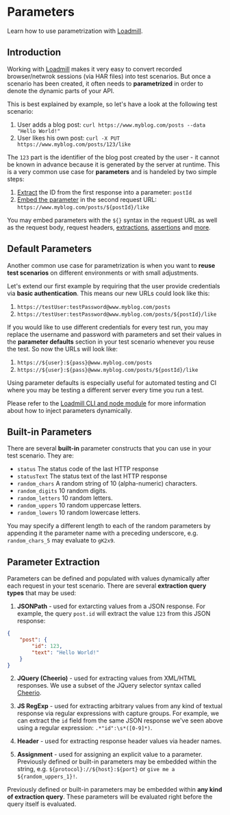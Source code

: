 # Parameters

Learn how to use parametrization with [Loadmill](https://www.loadmill.com).

## Introduction

Working with [Loadmill](https://www.loadmill.com) makes it very easy to convert recorded browser/netwrok sessions (via HAR files) into test scenarios. But once a scenario has been created, it often needs to **parametrized** in order to denote the dynamic parts of your API.

This is best explained by example, so let's have a look at the following test scenario:

1. User adds a blog post: `curl https://www.myblog.com/posts --data "Hello World!"`
2. User likes his own post: `curl -X PUT https://www.myblog.com/posts/123/like`

The `123` part is the identifier of the blog post created by the user - it cannot be known in advance because it is generated by the server at runtime. This is a very common use case for **parameters** and is handeled by two simple steps:

1. [Extract]() the ID from the first response into a parameter: `postId`
2. [Embed the parameter]() in the second request URL: `https://www.myblog.com/posts/${postId}/like`

You may embed parameters with the `${}` syntax in the request URL as well as the request body, request headers, [extractions](), [assertions]() and [more]().

## Default Parameters

Another common use case for parametrization is when you want to **reuse test scenarios** on different environments or with small adjustments.

Let's extend our first example by requiring that the user provide credentials via **basic authentication**. This means our new URLs could look like this:

1. `https://testUser:testPassword@www.myblog.com/posts`
2. `https://testUser:testPassword@www.myblog.com/posts/${postId}/like`

If you would like to use different credentials for every test run, you may replace the username and password with parameters and set their values in the **parameter defaults** section in your test scenario whenever you reuse the test. So now the URLs will look like:

1. `https://${user}:${pass}@www.myblog.com/posts`
2. `https://${user}:${pass}@www.myblog.com/posts/${postId}/like`

Using parameter defaults is especially useful for automated testing and CI where you may be testing a different server every time you run a test. 

Please refer to the [Loadmill CLI and node module](https://www.npmjs.com/package/loadmill#parameters) for more information about how to inject parameters dynamically.

## Built-in Parameters

There are several **built-in** parameter constructs that you can use in your test scenario. They are:

- `status` The status code of the last HTTP response
- `statusText` The status text of the last HTTP response
- `random_chars` A random string of 10 (alpha-numeric) characters. 
- `random_digits` 10 random digits. 
- `random_letters` 10 random letters.
- `random_uppers` 10 random uppercase letters.
- `random_lowers` 10 random lowercase letters.

You may specify a different length to each of the random parameters by appending it the parameter name with a preceding underscore, e.g. `random_chars_5` may evaluate to `gK2x9`.

## Parameter Extraction

Parameters can be defined and populated with values dynamically after each request in your test scenario. There are several **extraction query  types** that may be used:

1. **JSONPath** - used for extarcting values from a JSON response. For example, the query `post.id` will extract the value `123` from this JSON response:
```json
{
    "post": {
        "id": 123,
        "text": "Hello World!"
    }
}
```
2. **JQuery (Cheerio)** - used for extracting values from XML/HTML responses. We use a subset of the JQuery selector syntax called [Cheerio](https://cheerio.js.org).

3. **JS RegExp** - used for extracting arbitrary values from any kind of textual response via regular expressions with capture groups. For example, we can extract the `id` field from the same JSON response we've seen above using a regular expression: `.*"id":\s*([0-9]*)`.

4. **Header** - used for extracting response header values via header names.

5. **Assignment** - used for assigning an explicit value to a parameter. Previously defined or built-in parameters may be embedded within the string, e.g. `${protocol}://${host}:${port}` or `give me a ${random_uppers_1}!`.

Previously defined or built-in parameters may be embedded within **any kind of extraction query**. These parameters will be evaluated right before the query itself is evaluated.




